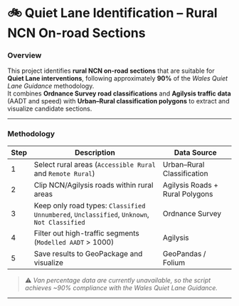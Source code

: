 
# 🚲 Quiet Lane Identification – Rural NCN On-road Sections

### Overview
This project identifies **rural NCN on-road sections** that are suitable for **Quiet Lane interventions**, following approximately **90%** of the *Wales Quiet Lane Guidance* methodology.  
It combines **Ordnance Survey road classifications** and **Agilysis traffic data** (AADT and speed) with **Urban–Rural classification polygons** to extract and visualize candidate sections.

---

### Methodology
| Step | Description | Data Source |
|------|--------------|--------------|
| 1 | Select rural areas (`Accessible Rural` and `Remote Rural`) | Urban–Rural Classification |
| 2 | Clip NCN/Agilysis roads within rural areas | Agilysis Roads + Rural Polygons |
| 3 | Keep only road types: `Classified Unnumbered`, `Unclassified`, `Unknown`, `Not Classified` | Ordnance Survey |
| 4 | Filter out high-traffic segments (`Modelled AADT` > 1000) | Agilysis |
| 5 | Save results to GeoPackage and visualize | GeoPandas / Folium |

> ⚠️ *Van percentage data are currently unavailable, so the script achieves ~90% compliance with the Wales Quiet Lane Guidance.*

---
